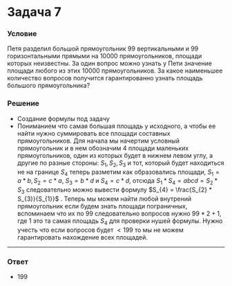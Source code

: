 # Задача 7

### Условие

Петя разделил большой прямоугольник $99$ вертикальными и $99$ горизонтальными прямыми
на $10 000$ прямоугольников, площади которых неизвестны. За один вопрос можно узнать
у Пети значение площади любого из этих $10 000$ прямоугольников. За какое наименьшее
количество вопросов получится гарантированно узнать площадь большого прямоугольника?

### Решение
- Создание формулы под задачу
- Пониманием что самая большая площадь у исходного, а чтобы ее найти нужно суммировать все площади составных прямоугольников. Для начала мы начертим условный прямоугольник и в нем обозначим $4$ площади маленьких прямоугольников, один из которых будет в нижнем левом углу, а другие по разные стороны: $S_{1}, S_{2}, S_{3}$ и тот, который будет находиться не на границе $S_{4}$ теперь разметим как образовались площади, $S_{1} = a * b, S_{2} = c * a$, $S_{3} = b * d$ и $S_{4} = c * d$, отсюда $S_{1} * S_{4} = abcd = S_{2} * S_{3}$ следовательно можно вывести формулу $S_{4} = \frac{S_{2} * S_{3}}{S_{1}}$ . Теперь мы можем найти любой внутрений прямоугольник если будем знать площади пограничных, вспоминаем что их по $99$ следовательно вопросов нужно $99 * 2 + 1$, где $1$ это та самая площадь $S_{4}$ для проверки нушей формулы. Нужно учесть что если вопросов будет $< 199$ то мы не можем гарантировать нахождение всех площадей.

---

### Ответ
- $199$